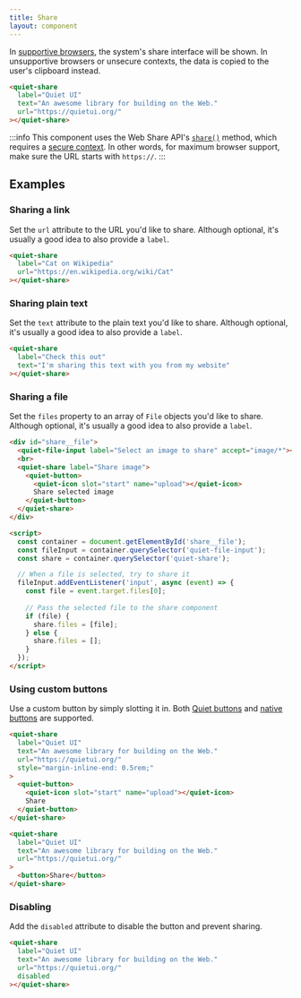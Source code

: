 ```yaml
---
title: Share
layout: component
---
```


In [supportive browsers](https://caniuse.com/?search=navigator.share), the system's share interface will be shown. In unsupportive browsers or unsecure contexts, the data is copied to the user's clipboard instead.

```html {.example}
<quiet-share 
  label="Quiet UI" 
  text="An awesome library for building on the Web." 
  url="https://quietui.org/"
></quiet-share>
```

:::info
This component uses the Web Share API's [`share()`](https://developer.mozilla.org/en-US/docs/Web/API/Navigator/share) method, which requires a [secure context](https://developer.mozilla.org/en-US/docs/Web/Security/Secure_Contexts). In other words, for maximum browser support, make sure the URL starts with `https://`.
:::

## Examples

### Sharing a link

Set the `url` attribute to the URL you'd like to share. Although optional, it's usually a good idea to also provide a `label`.

```html {.example}
<quiet-share 
  label="Cat on Wikipedia" 
  url="https://en.wikipedia.org/wiki/Cat"
></quiet-share>
```

### Sharing plain text

Set the `text` attribute to the plain text you'd like to share. Although optional, it's usually a good idea to also provide a `label`.

```html {.example}
<quiet-share 
  label="Check this out"
  text="I'm sharing this text with you from my website"
></quiet-share>
```

### Sharing a file

Set the `files` property to an array of `File` objects you'd like to share. Although optional, it's usually a good idea to also provide a `label`.

```html {.example}
<div id="share__file">
  <quiet-file-input label="Select an image to share" accept="image/*"></quiet-file-input>
  <br>
  <quiet-share label="Share image">
    <quiet-button>
      <quiet-icon slot="start" name="upload"></quiet-icon>
      Share selected image
    </quiet-button>    
  </quiet-share>
</div>

<script>
  const container = document.getElementById('share__file');
  const fileInput = container.querySelector('quiet-file-input');    
  const share = container.querySelector('quiet-share');

  // When a file is selected, try to share it
  fileInput.addEventListener('input', async (event) => {
    const file = event.target.files[0];
    
    // Pass the selected file to the share component
    if (file) {
      share.files = [file];
    } else {
      share.files = [];
    }
  });
</script>
```

### Using custom buttons

Use a custom button by simply slotting it in. Both [Quiet buttons](/docs/components/button) and [native buttons](https://developer.mozilla.org/en-US/docs/Web/HTML/Element/button) are supported.

```html {.example}
<quiet-share
  label="Quiet UI" 
  text="An awesome library for building on the Web." 
  url="https://quietui.org/"
  style="margin-inline-end: 0.5rem;"
>
  <quiet-button>
    <quiet-icon slot="start" name="upload"></quiet-icon>
    Share
  </quiet-button>
</quiet-share>

<quiet-share 
  label="Quiet UI" 
  text="An awesome library for building on the Web." 
  url="https://quietui.org/"
>
  <button>Share</button>
</quiet-share>
```

### Disabling

Add the `disabled` attribute to disable the button and prevent sharing.

```html {.example}
<quiet-share 
  label="Quiet UI" 
  text="An awesome library for building on the Web." 
  url="https://quietui.org/" 
  disabled
></quiet-share>
```
